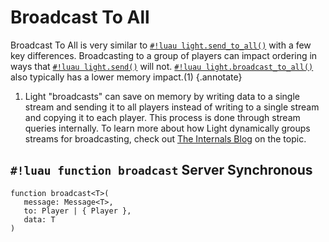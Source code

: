 # Broadcast To All

Broadcast To All is very similar to [`#!luau light.send_to_all()`](./send_to_all.md) with a few key differences.
Broadcasting to a group of players can impact ordering in ways that [`#!luau light.send()`](./send_to_all.md) will not.
[`#!luau light.broadcast_to_all()`](./broadcast_to_all.md) also typically has a lower memory impact.(1)
{.annotate}

1. Light "broadcasts" can save on memory by writing data to a single stream and sending it to all players instead of
    writing to a single stream and copying it to each player. This process is done through stream queries internally. To
    learn more about how Light dynamically groups streams for broadcasting, check out
    [The Internals Blog](../../../../blog/internals/dynamic_streams.md) on the topic.

## `#!luau function broadcast` <span class="md-tag md-tag-icon md-tag--server">Server</span> <span class="md-tag md-tag-icon md-tag--sync">Synchronous</span>

```luau
function broadcast<T>(
   message: Message<T>,
   to: Player | { Player },
   data: T
)
```
